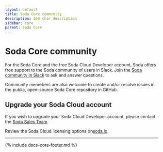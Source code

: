 ```yaml
---
layout: default
title: Soda Core community
description: 160 char description
sidebar: core
parent: Soda Core
---
```


# Soda Core community

For the Soda Core and the free Soda Cloud Developer account, Soda offers free support to the Soda community of users in Slack. Join the <a href="http://community.soda.io/slack" target="_blank">Soda community in Slack</a> to ask and answer questions.

Community memebers are also welcome to create and/or resolve issues in the public, open-source Soda Core repository in GitHub.


## Upgrade your Soda Cloud account

If you wish to upgrade your Soda Cloud Developer account, please contact the <a href="mailto:sales@soda.io">Soda Sales Team</a>.

Review the Soda Cloud licensing options on<a href="https://www.soda.io/licensing-options" target="_blank">soda.io</a>.




---
{% include docs-core-footer.md %}